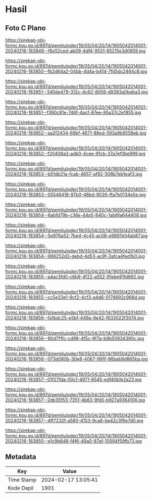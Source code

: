 # Hasil

## Foto C Plano

https://sirekap-obj-formc.kpu.go.id/897d/pemilu/pdpr/19/05/04/20/14/1905042014001-20240216-183849--f8e52ced-ab09-4df4-9531-85215e3d0859.jpg

https://sirekap-obj-formc.kpu.go.id/897d/pemilu/pdpr/19/05/04/20/14/1905042014001-20240216-183850--fb2d64a2-04bb-4d4a-b414-7fd5dc2464c8.jpg

https://sirekap-obj-formc.kpu.go.id/897d/pemilu/pdpr/19/05/04/20/14/1905042014001-20240216-183851--340de479-312c-4c62-8056-d9383a0beba3.jpg

https://sirekap-obj-formc.kpu.go.id/897d/pemilu/pdpr/19/05/04/20/14/1905042014001-20240216-183851--f390c81e-746f-4acf-87ee-95a37c2e1855.jpg

https://sirekap-obj-formc.kpu.go.id/897d/pemilu/pdpr/19/05/04/20/14/1905042014001-20240216-183852--aa2f2434-69bf-4671-88ed-593a9b6558eb.jpg

https://sirekap-obj-formc.kpu.go.id/897d/pemilu/pdpr/19/05/04/20/14/1905042014001-20240216-183852--f20408a3-adb0-4cee-91cb-37a7ef0be999.jpg

https://sirekap-obj-formc.kpu.go.id/897d/pemilu/pdpr/19/05/04/20/14/1905042014001-20240216-183853--b51db21a-fcab-4657-af92-508b7eb1eaf3.jpg

https://sirekap-obj-formc.kpu.go.id/897d/pemilu/pdpr/19/05/04/20/14/1905042014001-20240216-183853--05546418-97b0-48bd-9026-ffa7b0134e5e.jpg

https://sirekap-obj-formc.kpu.go.id/897d/pemilu/pdpr/19/05/04/20/14/1905042014001-20240216-183854--6abfd79b-c36e-44a5-840c-1ab6fa644408.jpg

https://sirekap-obj-formc.kpu.go.id/897d/pemilu/pdpr/19/05/04/20/14/1905042014001-20240216-183854--5e976a52-7be4-4c45-ac08-e9897e04ab87.jpg

https://sirekap-obj-formc.kpu.go.id/897d/pemilu/pdpr/19/05/04/20/14/1905042014001-20240216-183854--996252d3-debd-4d53-ac9f-3afca4fed1b0.jpg

https://sirekap-obj-formc.kpu.go.id/897d/pemilu/pdpr/19/05/04/20/14/1905042014001-20240216-183855--a4ac3fd0-c6b9-4f22-a552-91ebe91fd892.jpg

https://sirekap-obj-formc.kpu.go.id/897d/pemilu/pdpr/19/05/04/20/14/1905042014001-20240216-183855--cc5e33e1-9cf2-4cf3-a4d6-0174692c966d.jpg

https://sirekap-obj-formc.kpu.go.id/897d/pemilu/pdpr/19/05/04/20/14/1905042014001-20240216-183856--fa1bdc25-e5bf-449a-9e42-f633022f3074.jpg

https://sirekap-obj-formc.kpu.go.id/897d/pemilu/pdpr/19/05/04/20/14/1905042014001-20240216-183856--80d7f1fc-cd98-4f5c-9f7a-b9b50934390c.jpg

https://sirekap-obj-formc.kpu.go.id/897d/pemilu/pdpr/19/05/04/20/14/1905042014001-20240216-183856--073d080b-30e8-4067-991f-96bab9d865ba.jpg

https://sirekap-obj-formc.kpu.go.id/897d/pemilu/pdpr/19/05/04/20/14/1905042014001-20240216-183857--01f27fda-00c1-4971-8545-edf40b1e2a23.jpg

https://sirekap-obj-formc.kpu.go.id/897d/pemilu/pdpr/19/05/04/20/14/1905042014001-20240216-183857--2db35f53-7351-4b83-9fd0-b927a9364106.jpg

https://sirekap-obj-formc.kpu.go.id/897d/pemilu/pdpr/19/05/04/20/14/1905042014001-20240216-183857--4ff7232f-a580-4153-9ca6-be42c3f6e7d0.jpg

https://sirekap-obj-formc.kpu.go.id/897d/pemilu/pdpr/19/05/04/20/14/1905042014001-20240216-183850--e1c9b648-f4f6-49a0-87af-10594f59fb73.jpg


## Metadata

| Key        | Value               |
| ---------- | ------------------- |
| Time Stamp | 2024-02-17 13:05:41 |
| Kode Dapil | 1901                |



